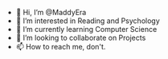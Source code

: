 - 👋 Hi, I’m @MaddyEra
- 👀 I’m interested in Reading and Psychology
- 🌱 I’m currently learning Computer Science
- 💞️ I’m looking to collaborate on Projects 
- 📫 How to reach me, don't.

<!---
MaddyEra/MaddyEra is a ✨ special ✨ repository because its `README.md` (this file) appears on your GitHub profile.
You can click the Preview link to take a look at your changes.
--->
